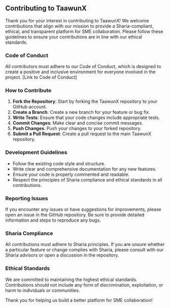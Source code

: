 ## Contributing to TaawunX

Thank you for your interest in contributing to TaawunX! We welcome contributions that align with our mission to provide a Sharia-compliant, ethical, and transparent platform for SME collaboration. Please follow these guidelines to ensure your contributions are in line with our ethical standards.

### Code of Conduct

All contributors must adhere to our Code of Conduct, which is designed to create a positive and inclusive environment for everyone involved in the project. [Link to Code of Conduct]

### How to Contribute

1. **Fork the Repository**: Start by forking the TaawunX repository to your GitHub account.
2. **Create a Branch**: Create a new branch for your feature or bug fix.
3. **Write Tests**: Ensure that your code changes include appropriate tests.
4. **Commit Changes**: Make clear and concise commit messages.
5. **Push Changes**: Push your changes to your forked repository.
6. **Submit a Pull Request**: Create a pull request to the main TaawunX repository.

### Development Guidelines

- Follow the existing code style and structure.
- Write clear and comprehensive documentation for any new features.
- Ensure your code is properly commented and readable.
- Respect the principles of Sharia compliance and ethical standards in all contributions.

### Reporting Issues

If you encounter any issues or have suggestions for improvements, please open an issue in the GitHub repository. Be sure to provide detailed information and steps to reproduce any bugs.

### Sharia Compliance

All contributions must adhere to Sharia principles. If you are unsure whether a particular feature or change complies with Sharia, please consult with our Sharia advisors or open a discussion in the repository.

### Ethical Standards

We are committed to maintaining the highest ethical standards. Contributions should not include any form of discrimination, exploitation, or harm to individuals or communities.

Thank you for helping us build a better platform for SME collaboration!
